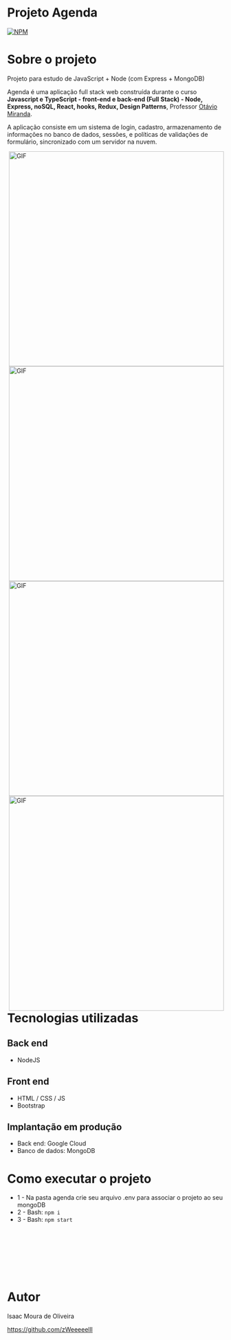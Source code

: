 
 
 
 # Projeto Agenda
[![NPM](https://img.shields.io/npm/l/react)](https://github.com/zWeeeeelll/Projeto-Agenda/blob/main/LICENSE) 

# Sobre o projeto

Projeto para estudo de JavaScript + Node (com Express + MongoDB)

Agenda é uma aplicação full stack web construída durante o curso **Javascript e TypeScript - front-end e back-end (Full Stack) - Node, Express, noSQL, React, hooks, Redux, Design Patterns**, Professor [Otávio Miranda](https://www.udemy.com/course/curso-de-javascript-moderno-do-basico-ao-avancado/ "Curso").

A aplicação consiste em um sistema de login, cadastro, armazenamento de informações no banco de dados, sessões, e políticas de validações de formulário, sincronizado com um servidor na nuvem.

<img align="right" alt="GIF" src="https://github.com/zWeeeeelll/Projeto-Agenda/blob/main/img/Cadastro.gif" width="500px"/>


<img align="right" alt="GIF" src="https://github.com/zWeeeeelll/Projeto-Agenda/blob/main/img/Validacao-casdastro%202.gif" width="500px"/>


<img align="right" alt="GIF" src="https://github.com/zWeeeeelll/Projeto-Agenda/blob/main/img/Validacao.gif" width="500px"/>


<img align="right" alt="GIF" src="https://github.com/zWeeeeelll/Projeto-Agenda/blob/main/img/Cadastro-usuario.gif" width="500px"/>


# Tecnologias utilizadas
## Back end
- NodeJS
## Front end
- HTML / CSS / JS
- Bootstrap
## Implantação em produção
- Back end: Google Cloud
- Banco de dados: MongoDB

# Como executar o projeto

* 1 - Na pasta agenda crie seu arquivo .env para associar o projeto ao seu mongoDB
* 2 - Bash: `npm i`
* 3 - Bash: `npm start`
<br/>
<br/>
<br/>
<br/>
<br/>
<br/>


# Autor

Isaac Moura de Oliveira

https://github.com/zWeeeeelll
